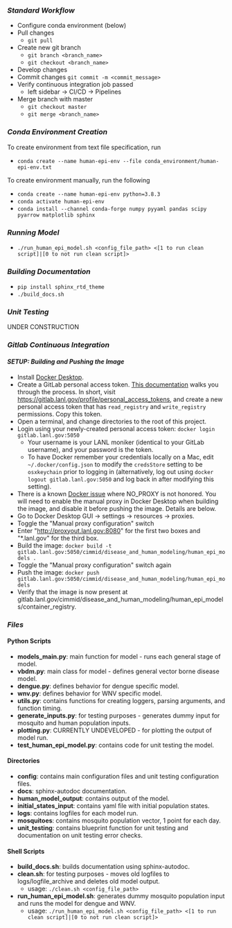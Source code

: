 ### *Standard Workflow*
- Configure conda environment (below)
- Pull changes
	- `git pull`
- Create new git branch
	- `git branch <branch_name>`
	- `git checkout <branch_name>`
- Develop changes
- Commit changes `git commit -m <commit_message>`
- Verify continuous integration job passed
	- left sidebar -> CI/CD -> Pipelines
- Merge branch with master
	- `git checkout master`
	- `git merge <branch_name>`

### *Conda Environment Creation*
To create environment from text file specification, run
- `conda create --name human-epi-env --file conda_environment/human-epi-env.txt`
 
To create environment manually, run the following  
- `conda create --name human-epi-env python=3.8.3`
- `conda activate human-epi-env`
- `conda install --channel conda-forge numpy pyyaml pandas scipy pyarrow matplotlib sphinx`

### *Running Model*
- `./run_human_epi_model.sh <config_file_path> <[1 to run clean script]|[0 to not run clean script]>`

### *Building Documentation*
- `pip install sphinx_rtd_theme`
- `./build_docs.sh`

### *Unit Testing*
UNDER CONSTRUCTION

### *Gitlab Continuous Integration*
#### *SETUP: Building and Pushing the Image*
- Install [Docker Desktop](https://www.docker.com/products/docker-desktop).
- Create a GitLab personal access token. [This documentation](https://gitlab.lanl.gov/help/user/profile/personal_access_tokens) walks you through the process. In short, visit https://gitlab.lanl.gov/profile/personal_access_tokens, and create a new personal access token that has `read_registry` and `write_registry` permissions. Copy this token.
- Open a terminal, and change directories to the root of this project.
- Login using your newly-created personal access token: `docker login gitlab.lanl.gov:5050`
    * Your username is your LANL moniker (identical to your GitLab username), and your password is the token.
    * To have Docker remember your credentials locally on a Mac, edit `~/.docker/config.json` to modify the `credsStore` setting to be `osxkeychain` prior to logging in (alternatively, log out using `docker logout gitlab.lanl.gov:5050` and log back in after modifying this setting).
- There is a known [Docker issue](https://github.com/docker/for-mac/issues/2723) where NO_PROXY is not honored. You will need to enable the manual proxy in Docker Desktop when building the image, and disable it before pushing the image. Details are below.
- Go to Docker Desktop GUI -> settings -> resources -> proxies.
- Toggle the "Manual proxy configuration" switch
- Enter "http://proxyout.lanl.gov:8080" for the first two boxes and "\*.lanl.gov" for the third box.
- Build the image: `docker build -t gitlab.lanl.gov:5050/cimmid/disease_and_human_modeling/human_epi_models .`
- Toggle the "Manual proxy configuration" switch again
- Push the image: `docker push gitlab.lanl.gov:5050/cimmid/disease_and_human_modeling/human_epi_models`
- Verify that the image is now present at gitlab.lanl.gov/cimmid/disease_and_human_modeling/human_epi_models/container_registry.

### *Files*

#### Python Scripts
- **models_main.py**: main function for model - runs each general stage of model.
- **vbdm.py**: main class for model - defines general vector borne disease model.
- **dengue.py**: defines behavior for dengue specific model.
- **wnv.py**: defines behavior for WNV specific model.
- **utils.py**: contains functions for creating loggers, parsing arguments, and function timing.
- **generate_inputs.py**: for testing purposes - generates dummy input for mosquito and human population inputs.
- **plotting.py**: CURRENTLY UNDEVELOPED - for plotting the output of model run.
- **test_human_epi_model.py**: contains code for unit testing the model.

#### Directories
- **config**: contains main configuration files and unit testing configuration files.
- **docs**: sphinx-autodoc documentation.
- **human_model_output**: contains output of the model.
- **initial_states_input**: contains yaml file with initial population states.
- **logs**: contains logfiles for each model run.
- **mosquitoes**: contains mosquito population vector, 1 point for each day.
- **unit_testing**: contains blueprint function for unit testing and documentation on unit testing error checks.

#### Shell Scripts
- **build_docs.sh**: builds documentation using sphinx-autodoc.
- **clean.sh**: for testing purposes - moves old logfiles to logs/logfile_archive and deletes old model output.
	- usage: `./clean.sh <config_file_path>`
- **run_human_epi_model.sh**: generates dummy mosquito population input and runs the model for dengue and WNV.
	- usage: `./run_human_epi_model.sh <config_file_path> <[1 to run clean script]|[0 to not run clean script]>`

